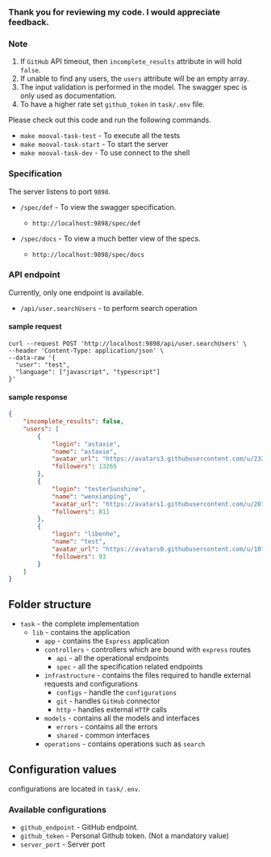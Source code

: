 ### Thank you for reviewing my code. I would appreciate feedback.

### Note
1. If `GitHub` API timeout, then `incomplete_results` attribute in will hold `false`.
2. If unable to find any users, the `users` attribute will be an empty array.
3. The input validation is performed in the model. The swagger spec is only used as documentation.
4. To have a higher rate set `github_token` in `task/.env` file.

Please check out this code and run the following commands.
- `make mooval-task-test` -  To execute all the tests
- `make mooval-task-start` - To start the server
- `make mooval-task-dev` - To use connect to the shell

### Specification
The server listens to port `9898`.
- `/spec/def` - To view the swagger specification.

   - `http://localhost:9898/spec/def`
- `/spec/docs` - To view a much better view of the specs.
   - `http://localhost:9898/spec/docs`

### API endpoint
Currently, only one endpoint is available.
- `/api/user.searchUsers` - to perform search operation

#### sample request
```
curl --request POST 'http://localhost:9898/api/user.searchUsers' \
--header 'Content-Type: application/json' \
--data-raw '{
  "user": "test",
  "language": ["javascript", "typescript"]
}'
```

#### sample response
```json
{
    "incomplete_results": false,
    "users": [
        {
            "login": "astaxie",
            "name": "astaxie",
            "avatar_url": "https://avatars3.githubusercontent.com/u/233907?v=4",
            "followers": 13265
        },
        {
            "login": "testerSunshine",
            "name": "wenxianping",
            "avatar_url": "https://avatars1.githubusercontent.com/u/20162049?v=4",
            "followers": 811
        },
        {
            "login": "libenhe",
            "name": "test",
            "avatar_url": "https://avatars0.githubusercontent.com/u/10752102?v=4",
            "followers": 93
        }
    ]
}
```
## Folder structure
- `task` - the complete implementation
  - `lib` - contains the application
    - `app` - contains the `Express` application
    - `controllers` - controllers which are bound with `express` routes
      - `api` - all the operational endpoints
      - `spec` - all the specification related endpoints
    - `infrastructure` - contains the files required to handle external requests and configurations
      - `configs` - handle the `configurations`
      - `git` - handles `GitHub` connector
      - `http` - handles external `HTTP` calls
    - `models` - contains all the models and interfaces
      - `errors` - contains all the errors
      - `shared` - common interfaces
    - `operations` - contains operations such as `search`

## Configuration values
configurations are located in `task/.env`.

### Available configurations
- `github_endpoint` - GitHub endpoint.
- `github_token` - Personal Github token. (Not a mandatory value)
- `server_port` - Server port
